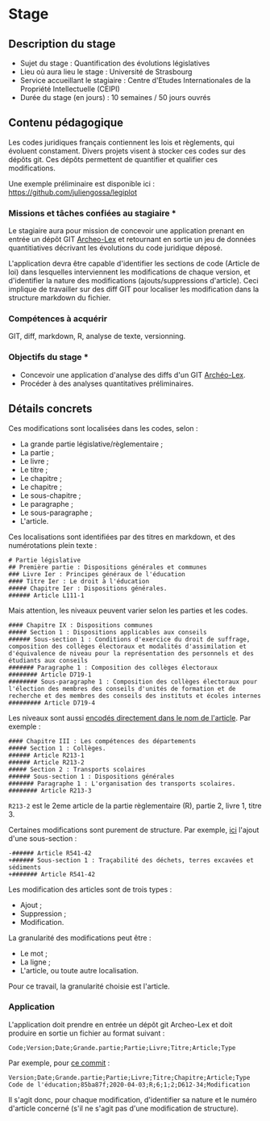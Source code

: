 # Stage 

## Description du stage

- Sujet du stage : Quantification des évolutions législatives
- Lieu où aura lieu le stage : Université de Strasbourg
- Service accueillant le stagiaire : Centre d'Etudes Internationales de la Propriété Intellectuelle (CEIPI)
- Durée du stage (en jours) : 10 semaines / 50 jours ouvrés

## Contenu pédagogique

Les codes juridiques français contiennent les lois et règlements, qui évoluent constament. 
Divers projets visent à stocker ces codes sur des dépôts git. Ces dépôts permettent de quantifier et qualifier ces modifications.

Une exemple préliminaire est disponible ici : https://github.com/juliengossa/legiplot

### Missions et tâches confiées au stagiaire *

Le stagiaire aura pour mission de concevoir une application prenant en entrée un dépôt GIT [Archeo-Lex](https://archeo-lex.fr/)
et retournant en sortie un jeu de données quantitiatives décrivant les évolutions du code juridique déposé. 

L'application devra être capable d'identifier les sections de code (Article de loi)
dans lesquelles interviennent les modifications de chaque version, et d'identifier la nature des modifications
(ajouts/suppressions d'article). Ceci implique de travailler sur des diff GIT pour localiser les modification dans la structure 
markdown du fichier. 

### Compétences à acquérir

GIT, diff, markdown, R, analyse de texte, versionning. 

### Objectifs du stage *

- Concevoir une application d'analyse des diffs d'un GIT [Archéo-Lex](https://archeo-lex.fr/).
- Procéder à des analyses quantitatives préliminaires.

## Détails concrets 

Ces modifications sont localisées dans les codes, selon :
- La grande partie législative/règlementaire ;
- La partie ;
- Le livre ;
- Le titre ;
- Le chapitre ;
- Le chapitre ;
- Le sous-chapitre ;
- Le paragraphe ;
- Le sous-paragraphe ;
- L'article.

Ces localisations sont identifiées par des titres en markdown, et des numérotations plein texte :
```
# Partie législative
## Première partie : Dispositions générales et communes
### Livre Ier : Principes généraux de l'éducation
#### Titre Ier : Le droit à l'éducation
##### Chapitre Ier : Dispositions générales.
###### Article L111-1
```

Mais attention, les niveaux peuvent varier selon les parties et les codes.
```
#### Chapitre IX : Dispositions communes
##### Section 1 : Dispositions applicables aux conseils
###### Sous-section 1 : Conditions d'exercice du droit de suffrage, composition des collèges électoraux et modalités d'assimilation et d'équivalence de niveau pour la représentation des personnels et des étudiants aux conseils
####### Paragraphe 1 : Composition des collèges électoraux
######## Article D719-1
######## Sous-paragraphe 1 : Composition des collèges électoraux pour l'élection des membres des conseils d'unités de formation et de recherche et des membres des conseils des instituts et écoles internes
######### Article D719-4
```

Les niveaux sont aussi [encodés directement dans le nom de l'article](http://www1.univ-ag.fr/buag/cours/LS1droit-web/co/03_%20Differents%20types%20docs%20Codes.html). 
Par exemple :
```
#### Chapitre III : Les compétences des départements
##### Section 1 : Collèges.
###### Article R213-1
###### Article R213-2
##### Section 2 : Transports scolaires
###### Sous-section 1 : Dispositions générales
####### Paragraphe 1 : L'organisation des transports scolaires.
######## Article R213-3
```

`R213-2` est le 2eme article de la partie règlementaire (R), partie 2, livre 1, titre 3.

Certaines modifications sont purement de structure. Par exemple, [ici](https://archeo-lex.fr/codes/code_de_l%27environnement/2021-04-01/commit) l'ajout d'une sous-section :
```
-###### Article R541-42
+###### Sous-section 1 : Traçabilité des déchets, terres excavées et sédiments
+####### Article R541-42
```


Les modification des articles sont de trois types :

- Ajout ;
- Suppression ;
- Modification.

La granularité des modifications peut être :

- Le mot ;
- La ligne ;
- L'article, ou toute autre localisation.

Pour ce travail, la granularité choisie est l'article.

### Application

L'application doit prendre en entrée un dépôt git Archeo-Lex et doit produire en sortie un fichier au format suivant :

`Code;Version;Date;Grande.partie;Partie;Livre;Titre;Article;Type`

Par exemple, pour [ce commit](https://archeo-lex.fr/codes/code_de_l%27%C3%A9ducation/2021-04-03/commit) :

```
Version;Date;Grande.partie;Partie;Livre;Titre;Chapitre;Article;Type
Code de l'éducation;85ba87f;2020-04-03;R;6;1;2;D612-34;Modification
```

Il s'agit donc, pour chaque modification, d'identifier sa nature et le numéro d'article concerné (s'il ne s'agit pas d'une modification de structure).






